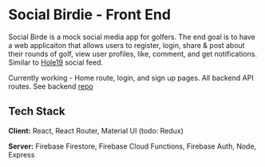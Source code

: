 
# Social Birdie - Front End

Social Birde is a mock social media app for golfers. The end goal is to have a web applicaiton that allows users to register, login, share & post about their rounds of golf, view user profiles, like, comment, and get notifications.
Similar to [Hole19](https://www.hole19golf.com/) social feed.

Currently working - Home route, login, and sign up pages. 
All backend API routes. See backend [repo](https://github.com/KevinSalina/SocialBirdie-Firebase-Backend)




## Tech Stack

**Client:** React, React Router, Material UI (todo: Redux)

**Server:** Firebase Firestore, Firebase Cloud Functions, Firebase Auth, Node, Express



  